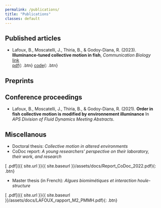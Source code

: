 ```yaml
---
permalink: /publications/
title: "Publications"
classes: default
---
```

## Published articles 

* Lafoux, B., Moscatelli, J., Thiria, B., & Godoy-Diana, R. (2023). **Illuminance-tuned collective motion in fish**, *Communication Biology*  [link]( 	
https://www.nature.com/articles/s42003-023-04861-8
)  
[<i class="fas fa-file-pdf"></i> pdf](https://arxiv.org/abs/2301.09577){: .btn}  [<i class="fab fa-github"></i> code](https://github.com/BaptisteLafoux/free_swim_illum_var){: .btn}

## Preprints


## Conference proceedings

* Lafoux, B., Moscatelli, J., Thiria, B., & Godoy-Diana, R. (2021). **Order in fish collective motion is modified by environnement illuminance** In *APS Division of Fluid Dynamics Meeting Abstracts*.

## Miscellanous
* Doctoral thesis: *Collective motion in altered environments*
* CoDoc report: *A young researchers' perspective on their laboratory, their work, and research*

[<i class="fas fa-file-pdf"></i> .pdf]({{ site.url }}{{ site.baseurl }}/assets/docs/Report_CoDoc_2022.pdf){: .btn}
* Master thesis (in French): *Algues biomimétiques et interaction
houle-structure*

[<i class="fas fa-file-pdf"></i> .pdf]({{ site.url }}{{ site.baseurl }}/assets/docs/LAFOUX_rapport_M2_PMMH.pdf){: .btn}

<!---

## Preprints



## PhD dissertation

I have defended my PhD thesis in October 2021, you can find my dissertation, entitled 



-->




